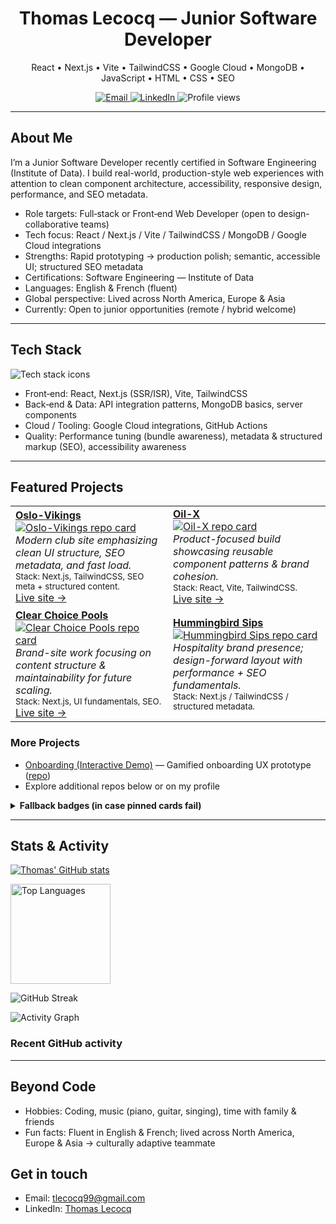 <h1 align="center">Thomas Lecocq — Junior Software Developer</h1>

<p align="center">
  React • Next.js • Vite • TailwindCSS • Google Cloud • MongoDB • JavaScript • HTML • CSS • SEO
</p>

<p align="center">
  <a href="mailto:tlecocq99@gmail.com">
    <img alt="Email" src="https://img.shields.io/badge/Email-tlecocq99%40gmail.com-0078D4?style=flat&logo=gmail&logoColor=white">
  </a>
  <a href="https://www.linkedin.com/in/thomaslecocq99">
    <img alt="LinkedIn" src="https://img.shields.io/badge/LinkedIn-Thomas%20Lecocq-0A66C2?style=flat&logo=linkedin&logoColor=white">
  </a>
  <img alt="Profile views" src="https://komarev.com/ghpvc/?username=tlecocq99&style=flat&color=0e75b6" />
</p>

---

## About Me

I’m a Junior Software Developer recently certified in Software Engineering (Institute of Data). I build real-world, production-style web experiences with attention to clean component architecture, accessibility, responsive design, performance, and SEO metadata.

- Role targets: Full‑stack or Front‑end Web Developer (open to design-collaborative teams)
- Tech focus: React / Next.js / Vite / TailwindCSS / MongoDB / Google Cloud integrations
- Strengths: Rapid prototyping → production polish; semantic, accessible UI; structured SEO metadata
- Certifications: Software Engineering — Institute of Data
- Languages: English & French (fluent)
- Global perspective: Lived across North America, Europe & Asia
- Currently: Open to junior opportunities (remote / hybrid welcome)

---

## Tech Stack

<p>
  <img src="https://skillicons.dev/icons?i=react,nextjs,vite,tailwind,js,html,css,mongodb,gcp,git,github&perline=11" alt="Tech stack icons" />
</p>

- Front‑end: React, Next.js (SSR/ISR), Vite, TailwindCSS
- Back‑end & Data: API integration patterns, MongoDB basics, server components
- Cloud / Tooling: Google Cloud integrations, GitHub Actions
- Quality: Performance tuning (bundle awareness), metadata & structured markup (SEO), accessibility awareness

---

## Featured Projects

<!-- Using github-readme-stats pinned cards + fallbacks for reliability -->

<table>
<tr>
<td width="50%">
  <a href="https://oslo-vikings.vercel.app/" target="_blank"><strong>Oslo-Vikings</strong></a><br/>
  <a href="https://github.com/tlecocq99/Oslo-Vikings">
    <img alt="Oslo-Vikings repo card" src="https://github-readme-stats-rho-orpin-66.vercel.app/api/pin/?username=tlecocq99&repo=Oslo-Vikings&count_private=true&theme=transparent&cache_seconds=7200" />
  </a>
  <br/>
  <em>Modern club site emphasizing clean UI structure, SEO metadata, and fast load.</em><br/>
  <sub>Stack: Next.js, TailwindCSS, SEO meta + structured content.</sub><br/>
  <a href="https://oslo-vikings.vercel.app/">Live site →</a>
</td>
<td width="50%">
  <a href="https://oil-x.vercel.app/" target="_blank"><strong>Oil-X</strong></a><br/>
  <a href="https://github.com/tlecocq99/Oil-X">
    <img alt="Oil-X repo card" src="https://github-readme-stats-rho-orpin-66.vercel.app/api/pin/?username=tlecocq99&repo=Oil-X&theme=transparent&cache_seconds=7200" />
  </a>
  <br/>
  <em>Product-focused build showcasing reusable component patterns & brand cohesion.</em><br/>
  <sub>Stack: React, Vite, TailwindCSS.</sub><br/>
  <a href="https://oil-x.vercel.app/">Live site →</a>
</td>
</tr>
<tr>
<td width="50%">
  <a href="https://github.com/ClearChoicePools/ClearChoice" target="_blank"><strong>Clear Choice Pools</strong></a><br/>
  <a href="https://github.com/ClearChoicePools/ClearChoice">
    <img alt="Clear Choice Pools repo card" src="https://github-readme-stats-rho-orpin-66.vercel.app/api/pin/?username=ClearChoicePools&repo=ClearChoice&theme=transparent&cache_seconds=7200&show_owner=true" />
  </a>
  <br/>
  <em>Brand-site work focusing on content structure & maintainability for future scaling.</em><br/>
  <sub>Stack: Next.js, UI fundamentals, SEO.</sub><br/>
  <a href="https://clearchoicepools.org/">Live site →</a>
</td>
<td width="50%">
  <a href="https://github.com/tlecocq99/HummingbirdMobileSips" target="_blank"><strong>Hummingbird Sips</strong></a><br/>
  <a href="https://github.com/tlecocq99/HummingbirdMobileSips">
    <img alt="Hummingbird Sips repo card" src="https://github-readme-stats-rho-orpin-66.vercel.app/api/pin/?username=tlecocq99&repo=HummingbirdMobileSips&theme=transparent&cache_seconds=7200" />
  </a>
  <br/>
  <em>Hospitality brand presence; design-forward layout with performance + SEO fundamentals.</em><br/>
  <sub>Stack: Next.js / TailwindCSS / structured metadata.</sub>
</td>
</tr>
</table>

### More Projects
- <a href="https://onboardingfun.vercel.app/">Onboarding (Interactive Demo)</a> — Gamified onboarding UX prototype ([repo](https://github.com/tlecocq99/OnboardingFun))
- Explore additional repos below or on my profile

<details>
  <summary><strong>Fallback badges (in case pinned cards fail)</strong></summary>
  <p>
    <a href="https://github.com/tlecocq99/Oslo-Vikings">
      <img src="https://img.shields.io/github/stars/tlecocq99/Oslo-Vikings?style=flat" alt="Oslo-Vikings stars">
    </a>
    <a href="https://github.com/tlecocq99/Oil-X">
      <img src="https://img.shields.io/github/last-commit/tlecocq99/Oil-X?style=flat" alt="Oil-X last commit">
    </a>
    <a href="https://github.com/tlecocq99/HummingbirdMobileSips">
      <img src="https://img.shields.io/github/languages/top/tlecocq99/HummingbirdMobileSips?style=flat" alt="Top language Hummingbird Sips">
    </a>
    <a href="https://github.com/ClearChoicePools/ClearChoice">
      <img src="https://img.shields.io/github/issues/ClearChoicePools/ClearChoice?style=flat" alt="Issues Clear Choice">
    </a>
  </p>
</details>

---

## Stats & Activity

[![Thomas' GitHub stats](https://github-readme-stats-rho-orpin-66.vercel.app/api?username=tlecocq99&show_icons=true&count_private=true&cache_seconds=7200)](https://github.com/anuraghazra/github-readme-stats)

<p>
  <img height="160" alt="Top Languages" src="https://github-readme-stats-rho-orpin-66.vercel.app/api/top-langs/?username=tlecocq99&layout=compact&langs_count=8&theme=transparent&cache_seconds=7200" />
</p>
<p>
  <img alt="GitHub Streak" src="https://streak-stats.demolab.com?user=tlecocq99&theme=transparent&hide_border=true" />
</p>

<p>
  <img alt="Activity Graph" src="https://github-readme-activity-graph.vercel.app/graph?username=tlecocq99&theme=github-compact" />
</p>

### Recent GitHub activity
<!-- This section auto-updates via a GitHub Action (see .github/workflows/recent-activity.yml) -->
<!--START_SECTION:activity-->
<!--END_SECTION:activity-->

---

## Beyond Code

- Hobbies: Coding, music (piano, guitar, singing), time with family & friends
- Fun facts: Fluent in English & French; lived across North America, Europe & Asia → culturally adaptive teammate

## Get in touch

- Email: <a href="mailto:tlecocq99@gmail.com">tlecocq99@gmail.com</a>
- LinkedIn: <a href="https://www.linkedin.com/in/thomaslecocq99">Thomas Lecocq</a>
